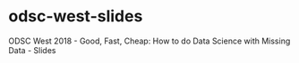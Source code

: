 # odsc-west-slides
ODSC West 2018 - Good, Fast, Cheap: How to do Data Science with Missing Data - Slides
